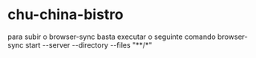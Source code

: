 # chu-china-bistro

para subir o browser-sync basta executar o seguinte comando browser-sync start --server --directory --files "**/*"